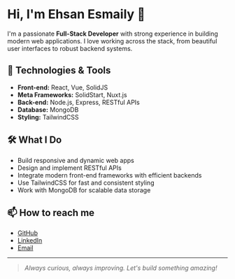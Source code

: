 # Hi, I'm Ehsan Esmaily 👋

I'm a passionate **Full-Stack Developer** with strong experience in building modern web applications. I love working across the stack, from beautiful user interfaces to robust backend systems.

## 🚀 Technologies & Tools

- **Front-end:** React, Vue, SolidJS
- **Meta Frameworks:** SolidStart, Nuxt.js
- **Back-end:** Node.js, Express, RESTful APIs
- **Database:** MongoDB
- **Styling:** TailwindCSS

## 🛠️ What I Do

- Build responsive and dynamic web apps
- Design and implement RESTful APIs
- Integrate modern front-end frameworks with efficient backends
- Use TailwindCSS for fast and consistent styling
- Work with MongoDB for scalable data storage

## 📫 How to reach me

- [GitHub](https://github.com/EhsanEsmaily747)
- [LinkedIn](#) <!-- Add your LinkedIn URL if you want -->
- [Email](mailto:your-email@example.com) <!-- Add your email if you want -->

---

> *Always curious, always improving. Let's build something amazing!*

